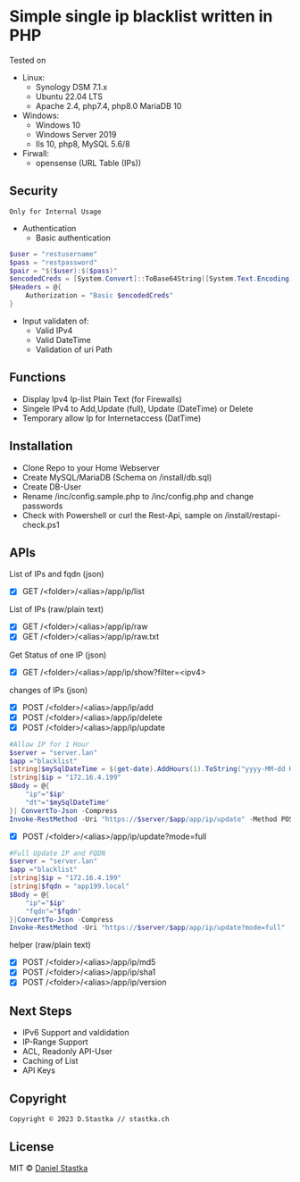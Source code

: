 # Simple single ip blacklist written in PHP

Tested on 
- Linux:
  - Synology DSM 7.1.x
  - Ubuntu 22.04 LTS
  - Apache 2.4, php7.4, php8.0 MariaDB 10
- Windows: 
  - Windows 10
  - Windows Server 2019
  - Ils 10, php8, MySQL 5.6/8
- Firwall:
  - opensense (URL Table (IPs))

## Security
`Only for Internal Usage`
- Authentication
  - Basic authentication

```powershell
$user = "restusername"
$pass = "restpassword"
$pair = "$($user):$($pass)"
$encodedCreds = [System.Convert]::ToBase64String([System.Text.Encoding]::ASCII.GetBytes($pair))
$Headers = @{
    Authorization = "Basic $encodedCreds"
}
```


- Input validaten of:
  - Valid IPv4
  - Valid DateTime
  - Validation of uri Path
## Functions
- Display Ipv4 Ip-list Plain Text (for Firewalls)
- Singele IPv4 to Add,Update (full), Update (DateTime) or Delete
- Temporary allow Ip for Internetaccess (DatTime)
## Installation
- Clone Repo to your Home Webserver
- Create MySQL/MariaDB (Schema on /install/db.sql)
- Create DB-User
- Rename /inc/config.sample.php to /inc/config.php and change passwords
- Check with Powershell or curl the Rest-Api, sample on /install/restapi-check.ps1

## APIs

List of IPs and fqdn (json)
- [x]  GET /\<folder\>/\<alias\>/app/ip/list

List of IPs (raw/plain text)
- [x]  GET /\<folder>\/\<alias\>/app/ip/raw
- [x]  GET /\<folder\>/\<alias\>/app/ip/raw.txt

Get Status of one IP (json)
- [x]  GET /\<folder>\/\<alias\>/app/ip/show?filter=\<ipv4\>

changes of IPs (json)
- [x]  POST /\<folder\>/\<alias\>/app/ip/add
- [x]  POST /\<folder\>/\<alias\>/app/ip/delete
- [x]  POST /\<folder\>/\<alias\>/app/ip/update
```powershell
#Allow IP for 1 Hour
$server = "server.lan"
$app ="blacklist"
[string]$mySqlDateTime = $(get-date).AddHours(1).ToString("yyyy-MM-dd HH:mm:ss")
[string]$ip = "172.16.4.199"
$Body = @{
    "ip"="$ip"
    "dt"="$mySqlDateTime"
}| ConvertTo-Json -Compress 
Invoke-RestMethod -Uri "https://$server/$app/app/ip/update" -Method POST -Body $Body -Headers $Headers
```

- [x]  POST /\<folder\>/\<alias\>/app/ip/update?mode=full
```powershell
#Full Update IP and FQDN
$server = "server.lan"
$app ="blacklist"
[string]$ip = "172.16.4.199"
[string]$fqdn = "app199.local"
$Body = @{
    "ip"="$ip"
    "fqdn"="$fqdn"
}|ConvertTo-Json -Compress 
Invoke-RestMethod -Uri "https://$server/$app/app/ip/update?mode=full" -Method POST -Body $Body -Headers $Headers
```



helper (raw/plain text)
- [x]  POST /\<folder\>/\<alias\>/app/ip/md5
- [x]  POST /\<folder\>/\<alias\>/app/ip/sha1
- [x]  POST /\<folder\>/\<alias\>/app/ip/version

## Next Steps
- IPv6 Support and valdidation
- IP-Range Support
- ACL, Readonly API-User
- Caching of List
- API Keys

## Copyright
    Copyright © 2023 D.Stastka // stastka.ch

## License

MIT © [Daniel Stastka](https://github.com/stastka)

